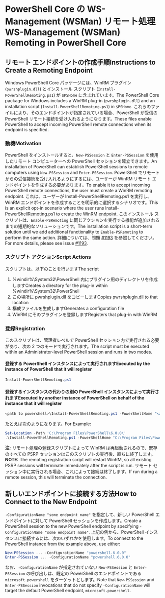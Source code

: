 # <a name="ws-management-wsman-remoting-in-powershell-core"></a><span data-ttu-id="4cd6a-101">PowerShell Core の WS-Management (WSMan) リモート処理</span><span class="sxs-lookup"><span data-stu-id="4cd6a-101">WS-Management (WSMan) Remoting in PowerShell Core</span></span> 

## <a name="instructions-to-create-a-remoting-endpoint"></a><span data-ttu-id="4cd6a-102">リモート エンドポイントの作成手順</span><span class="sxs-lookup"><span data-stu-id="4cd6a-102">Instructions to Create a Remoting Endpoint</span></span>

<span data-ttu-id="4cd6a-103">Windows PowerShell Core パッケージには、WinRM プラグイン (`pwrshplugin.dll`) とインストール スクリプト (`Install-PowerShellRemoting.ps1`) が `$PSHome` に含まれています。</span><span class="sxs-lookup"><span data-stu-id="4cd6a-103">The PowerShell Core package for Windows includes a WinRM plug-in (`pwrshplugin.dll`) and an installation script (`Install-PowerShellRemoting.ps1`) in `$PSHome`.</span></span>
<span data-ttu-id="4cd6a-104">これらのファイルにより、そのエンドポイントが指定されている場合、PowerShell が受信の PowerShell リモート接続を受け入れるようになります。</span><span class="sxs-lookup"><span data-stu-id="4cd6a-104">These files enable PowerShell to accept incoming PowerShell remote connections when its endpoint is specified.</span></span>

### <a name="motivation"></a><span data-ttu-id="4cd6a-105">動機</span><span class="sxs-lookup"><span data-stu-id="4cd6a-105">Motivation</span></span>

<span data-ttu-id="4cd6a-106">PowerShell をインストールすると、`New-PSSession` と `Enter-PSSession` を使用したリモート コンピューターへの PowerShell セッションを確立できます。</span><span class="sxs-lookup"><span data-stu-id="4cd6a-106">An installation of PowerShell can establish PowerShell sessions to remote computers using `New-PSSession` and `Enter-PSSession`.</span></span>
<span data-ttu-id="4cd6a-107">PowerShell でリモートからの受信接続を受け入れるようにするには、ユーザーが WinRM リモート エンドポイントを作成する必要があります。</span><span class="sxs-lookup"><span data-stu-id="4cd6a-107">To enable it to accept incoming PowerShell remote connections, the user must create a WinRM remoting endpoint.</span></span>
<span data-ttu-id="4cd6a-108">これは、ユーザーが Install-PowerShellRemoting.ps1 を実行し、WinRM エンドポイントを作成することを明示的に選択するシナリオです。</span><span class="sxs-lookup"><span data-stu-id="4cd6a-108">This is an explicit opt-in scenario where the user runs Install-PowerShellRemoting.ps1 to create the WinRM endpoint.</span></span>
<span data-ttu-id="4cd6a-109">このインストール スクリプトは、`Enable-PSRemoting` に同じアクションを実行する機能が追加されるまでの短期的なソリューションです。</span><span class="sxs-lookup"><span data-stu-id="4cd6a-109">The installation script is a short-term solution until we add additional functionality to `Enable-PSRemoting` to perform the same action.</span></span>
<span data-ttu-id="4cd6a-110">詳細については、問題 [#1193](https://github.com/PowerShell/PowerShell/issues/1193) を参照してください。</span><span class="sxs-lookup"><span data-stu-id="4cd6a-110">For more details, please see issue [#1193](https://github.com/PowerShell/PowerShell/issues/1193).</span></span>

### <a name="script-actions"></a><span data-ttu-id="4cd6a-111">スクリプト アクション</span><span class="sxs-lookup"><span data-stu-id="4cd6a-111">Script Actions</span></span>

<span data-ttu-id="4cd6a-112">スクリプトは、以下のことを行います</span><span class="sxs-lookup"><span data-stu-id="4cd6a-112">The script</span></span>

1. <span data-ttu-id="4cd6a-113">%windir%\System32\PowerShell 内にプラグイン用のディレクトリを作成します</span><span class="sxs-lookup"><span data-stu-id="4cd6a-113">Creates a directory for the plug-in within %windir%\System32\PowerShell</span></span>
1. <span data-ttu-id="4cd6a-114">この場所に pwrshplugin.dll をコピーします</span><span class="sxs-lookup"><span data-stu-id="4cd6a-114">Copies pwrshplugin.dll to that location</span></span>
1. <span data-ttu-id="4cd6a-115">構成ファイルを生成します</span><span class="sxs-lookup"><span data-stu-id="4cd6a-115">Generates a configuration file</span></span>
1. <span data-ttu-id="4cd6a-116">WinRM にそのプラグインを登録します</span><span class="sxs-lookup"><span data-stu-id="4cd6a-116">Registers that plug-in with WinRM</span></span>

### <a name="registration"></a><span data-ttu-id="4cd6a-117">登録</span><span class="sxs-lookup"><span data-stu-id="4cd6a-117">Registration</span></span>

<span data-ttu-id="4cd6a-118">このスクリプトは、管理者レベルで PowerShell セッション内で実行される必要があり、次の 2 つのモードで実行されます。</span><span class="sxs-lookup"><span data-stu-id="4cd6a-118">The script must be executed within an Administrator-level PowerShell session and runs in two modes.</span></span>

#### <a name="executed-by-the-instance-of-powershell-that-it-will-register"></a><span data-ttu-id="4cd6a-119">登録する PowerShell インスタンスによって実行されます</span><span class="sxs-lookup"><span data-stu-id="4cd6a-119">Executed by the instance of PowerShell that it will register</span></span>

``` powershell
Install-PowerShellRemoting.ps1
```

#### <a name="executed-by-another-instance-of-powershell-on-behalf-of-the-instance-that-it-will-register"></a><span data-ttu-id="4cd6a-120">登録するインスタンスの代わりの別の PowerShell インスタンスによって実行されます</span><span class="sxs-lookup"><span data-stu-id="4cd6a-120">Executed by another instance of PowerShell on behalf of the instance that it will register</span></span>

``` powershell
<path to powershell>\Install-PowerShellRemoting.ps1 -PowerShellHome "<absolute path to the instance's $PSHOME>"
```

<span data-ttu-id="4cd6a-121">たとえば次のようになります。</span><span class="sxs-lookup"><span data-stu-id="4cd6a-121">For Example:</span></span>

``` powershell
Set-Location -Path 'C:\Program Files\PowerShell\6.0.0\'
.\Install-PowerShellRemoting.ps1 -PowerShellHome "C:\Program Files\PowerShell\6.0.0\"
```

<span data-ttu-id="4cd6a-122">**注:** リモート処理の登録スクリプトによって WinRM は再起動されるので、既存のすべての PSRP セッションはこのスクリプトの実行後、直ちに終了します。</span><span class="sxs-lookup"><span data-stu-id="4cd6a-122">**NOTE:** The remoting registration script will restart WinRM, so all existing PSRP sessions will terminate immediately after the script is run.</span></span> <span data-ttu-id="4cd6a-123">リモート セッション中に実行される場合、これによって接続は終了します。</span><span class="sxs-lookup"><span data-stu-id="4cd6a-123">If run during a remote session, this will terminate the connection.</span></span>

## <a name="how-to-connect-to-the-new-endpoint"></a><span data-ttu-id="4cd6a-124">新しいエンドポイントに接続する方法</span><span class="sxs-lookup"><span data-stu-id="4cd6a-124">How to Connect to the New Endpoint</span></span>

<span data-ttu-id="4cd6a-125">`-ConfigurationName "some endpoint name"` を指定して、新しい PowerShell エンドポイントに対して PowerShell セッションを作成します。</span><span class="sxs-lookup"><span data-stu-id="4cd6a-125">Create a PowerShell session to the new PowerShell endpoint by specifying `-ConfigurationName "some endpoint name"`.</span></span> <span data-ttu-id="4cd6a-126">上記の例から、PowerShell インスタンスに接続するには、次のいずれかを使用します。</span><span class="sxs-lookup"><span data-stu-id="4cd6a-126">To connect to the PowerShell instance from the example above, use either:</span></span>

``` powershell
New-PSSession ... -ConfigurationName "powershell.6.0.0"
Enter-PSSession ... -ConfigurationName "powershell.6.0.0"
```

<span data-ttu-id="4cd6a-127">なお、`-ConfigurationName` が指定されていない `New-PSSession` と `Enter-PSSession` の呼び出しは、既定の PowerShell のエンドポイントである `microsoft.powershell` をターゲットとします。</span><span class="sxs-lookup"><span data-stu-id="4cd6a-127">Note that `New-PSSession` and `Enter-PSSession` invocations that do not specify `-ConfigurationName` will target the default PowerShell endpoint, `microsoft.powershell`.</span></span>
